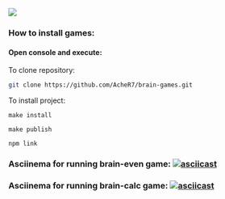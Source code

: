 <a href="https://codeclimate.com/github/AcheR7/brain-games/maintainability"><img src="https://api.codeclimate.com/v1/badges/cf048ca6eb277a00facc/maintainability" /></a>

### How to install games: 
#### Open console and execute:
  To clone repository:
  ```sh
git clone https://github.com/AcheR7/brain-games.git
```
  To install project:
  ```
make install
```
  ```
make publish
```
  ```
npm link 
```

### Asciinema for running brain-even game: [![asciicast](https://asciinema.org/a/5O8IFBA5dCy5gL7SrGnKQgn6F.svg)](https://asciinema.org/a/5O8IFBA5dCy5gL7SrGnKQgn6F)

### Asciinema for running brain-calc game: [![asciicast](https://asciinema.org/a/T7uS3nQTW7RazDu3Aji4r6sv3.svg)](https://asciinema.org/a/T7uS3nQTW7RazDu3Aji4r6sv3)